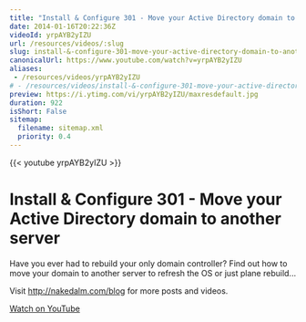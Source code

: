 ```yaml
---
title: "Install & Configure 301 - Move your Active Directory domain to another server"
date: 2014-01-16T20:22:36Z
videoId: yrpAYB2yIZU
url: /resources/videos/:slug
slug: install-&-configure-301-move-your-active-directory-domain-to-another-server
canonicalUrl: https://www.youtube.com/watch?v=yrpAYB2yIZU
aliases:
 - /resources/videos/yrpAYB2yIZU
# - /resources/videos/install-&-configure-301-move-your-active-directory-domain-to-another-server
preview: https://i.ytimg.com/vi/yrpAYB2yIZU/maxresdefault.jpg
duration: 922
isShort: False
sitemap:
  filename: sitemap.xml
  priority: 0.4
---
```


{{< youtube yrpAYB2yIZU >}}

# Install & Configure 301 - Move your Active Directory domain to another server

Have you ever had to rebuild your only domain controller? Find out how to move your domain to another server to refresh the OS or just plane rebuild...

Visit http://nakedalm.com/blog for more posts and videos.

[Watch on YouTube](https://www.youtube.com/watch?v=yrpAYB2yIZU)
